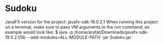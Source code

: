 # Sudoku
JavaFX version for the project: javafx-sdk-19.0.2.1
When running this project on a terminal, make sure to pass VM arguments to the run command; an example would look like:
    $  java -p /home/arafat/Downloads/javafx-sdk-19.0.2.1/lib --add-modules=ALL-MODULE-PATH -jar Sudoku.jar

